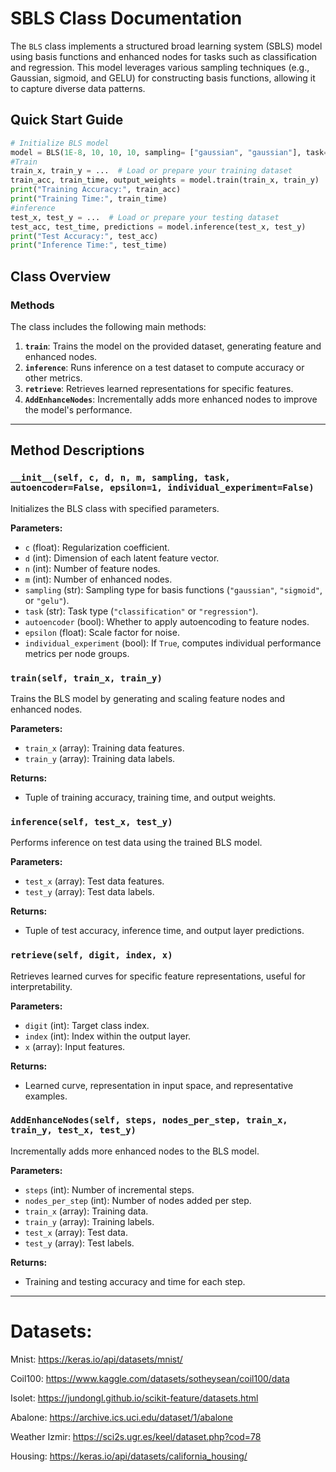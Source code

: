 # SBLS Class Documentation

The `BLS` class implements a structured broad learning system (SBLS) model using basis functions and enhanced nodes for tasks such as classification and regression. This model leverages various sampling techniques (e.g., Gaussian, sigmoid, and GELU) for constructing basis functions, allowing it to capture diverse data patterns.


## Quick Start Guide

```python
# Initialize BLS model
model = BLS(1E-8, 10, 10, 10, sampling= ["gaussian", "gaussian"], task="classification")
#Train
train_x, train_y = ...  # Load or prepare your training dataset
train_acc, train_time, output_weights = model.train(train_x, train_y)
print("Training Accuracy:", train_acc)
print("Training Time:", train_time)
#inference
test_x, test_y = ...  # Load or prepare your testing dataset
test_acc, test_time, predictions = model.inference(test_x, test_y)
print("Test Accuracy:", test_acc)
print("Inference Time:", test_time)
```

## Class Overview

### Methods
The class includes the following main methods:

1. **`train`**: Trains the model on the provided dataset, generating feature and enhanced nodes.
2. **`inference`**: Runs inference on a test dataset to compute accuracy or other metrics.
3. **`retrieve`**: Retrieves learned representations for specific features.
4. **`AddEnhanceNodes`**: Incrementally adds more enhanced nodes to improve the model's performance.

---

## Method Descriptions

### `__init__(self, c, d, n, m, sampling, task, autoencoder=False, epsilon=1, individual_experiment=False)`
Initializes the BLS class with specified parameters.

**Parameters:**
- `c` (float): Regularization coefficient.
- `d` (int): Dimension of each latent feature vector.
- `n` (int): Number of feature nodes.
- `m` (int): Number of enhanced nodes.
- `sampling` (str): Sampling type for basis functions (`"gaussian"`, `"sigmoid"`, or `"gelu"`).
- `task` (str): Task type (`"classification"` or `"regression"`).
- `autoencoder` (bool): Whether to apply autoencoding to feature nodes.
- `epsilon` (float): Scale factor for noise.
- `individual_experiment` (bool): If `True`, computes individual performance metrics per node groups.

### `train(self, train_x, train_y)`
Trains the BLS model by generating and scaling feature nodes and enhanced nodes.

**Parameters:**
- `train_x` (array): Training data features.
- `train_y` (array): Training data labels.

**Returns:**
- Tuple of training accuracy, training time, and output weights.

### `inference(self, test_x, test_y)`
Performs inference on test data using the trained BLS model.

**Parameters:**
- `test_x` (array): Test data features.
- `test_y` (array): Test data labels.

**Returns:**
- Tuple of test accuracy, inference time, and output layer predictions.

### `retrieve(self, digit, index, x)`
Retrieves learned curves for specific feature representations, useful for interpretability.

**Parameters:**
- `digit` (int): Target class index.
- `index` (int): Index within the output layer.
- `x` (array): Input features.

**Returns:**
- Learned curve, representation in input space, and representative examples.

### `AddEnhanceNodes(self, steps, nodes_per_step, train_x, train_y, test_x, test_y)`
Incrementally adds more enhanced nodes to the BLS model.

**Parameters:**
- `steps` (int): Number of incremental steps.
- `nodes_per_step` (int): Number of nodes added per step.
- `train_x` (array): Training data.
- `train_y` (array): Training labels.
- `test_x` (array): Test data.
- `test_y` (array): Test labels.

**Returns:**
- Training and testing accuracy and time for each step.

---



# Datasets:

Mnist: https://keras.io/api/datasets/mnist/

Coil100: https://www.kaggle.com/datasets/sotheysean/coil100/data

Isolet: https://jundongl.github.io/scikit-feature/datasets.html

Abalone: https://archive.ics.uci.edu/dataset/1/abalone

Weather Izmir: https://sci2s.ugr.es/keel/dataset.php?cod=78

Housing: https://keras.io/api/datasets/california_housing/
